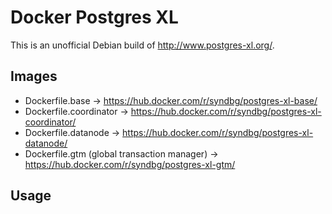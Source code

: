 # Docker Postgres XL

This is an unofficial Debian build of http://www.postgres-xl.org/.


## Images

* Dockerfile.base -> https://hub.docker.com/r/syndbg/postgres-xl-base/
* Dockerfile.coordinator -> https://hub.docker.com/r/syndbg/postgres-xl-coordinator/
* Dockerfile.datanode -> https://hub.docker.com/r/syndbg/postgres-xl-datanode/
* Dockerfile.gtm (global transaction manager) -> https://hub.docker.com/r/syndbg/postgres-xl-gtm/


## Usage


